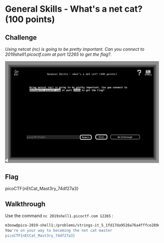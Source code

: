 
# General Skills - What's a net cat? (100 points)

## Challenge

*Using netcat (nc) is going to be pretty important. Can you connect to 2019shell1.picoctf.com at port 12265 to get the flag?.*

![Challenge](../images/general_skills_whats_a_net_cat_challenge.png)

## Flag

picoCTF{nEtCat_Mast3ry_74df27a3}

## Walkthrough

Use the command `nc 2019shell1.picoctf.com 12265` :

```bash
m3oow@pico-2019-shell1:/problems/strings-it_5_1fd17da9526a76a4fffce289dee10fbb$ nc 2019shell1.picoctf.com 12265
You're on your way to becoming the net cat master
picoCTF{nEtCat_Mast3ry_74df27a3}
```
